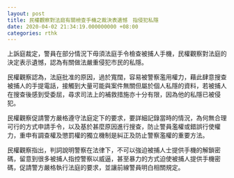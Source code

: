 ```yaml
---
layout: post
title: 民權觀察對法庭有關檢查手機之裁決表遺憾　指侵犯私隱
date: 2020-04-02 21:34:19.000000000 +08:00
categories: rthk
---
```


上訴庭裁定，警員在部分情況下毋須法庭手令檢查被捕人手機，民權觀察對法庭的決定表示遺憾，認為有關做法嚴重侵犯市民的私隱。

民權觀察認為，法庭批准的原因，過於寬闊，容易被警察濫用權力，藉此肆意搜查被捕人的手提電話，接觸到大量可能與案件無關但屬於個人私隱的資料，若被捕人在搜查後感到受委屈，尋求司法上的補救措施亦十分有限，因為他的私隱已被侵犯。

民權觀察促請警方嚴格遵守法庭定下的要求，要詳細記錄當時的情況，為何無合理可行的方式申請手令，以及基於甚麼原因進行搜查，防止警員濫權或錯誤行使權力，重申有調查權及懲罰權的獨立機制是糾正及防止警察濫權的重要方法。

民權觀察指出，判詞說明警察在法律下，不可以強迫被捕人士提供手機的解鎖密碼，留意到很多被捕人指控警察以威逼，甚至暴力的方式迫使被捕人提供手機密碼，促請警方嚴格執行法庭的要求，並讓前線警員明白相關規定。

